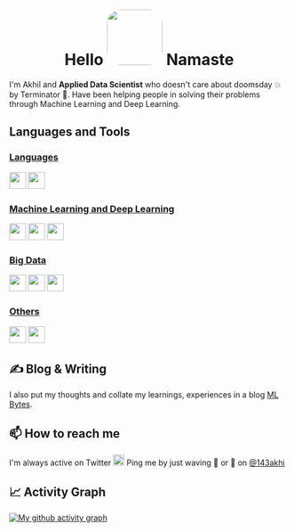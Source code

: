 <h1 align="center">Hello <img src="http://static.skaip.org/img/emoticons/180x180/f6fcff/praying.gif" width=100 style="border-radius:25px"> Namaste </h1>


I'm Akhil and  **Applied Data Scientist** who doesn't care about doomsday 💥 by Terminator 🤖. Have been helping people in solving their problems through Machine Learning and Deep Learning.
<br>

## Languages and Tools
### <ins>Languages</ins>
<span>
<img height=30 src="https://www.python.org/static/community_logos/python-logo.png">
<img height=30 src="https://i.imgur.com/tDqlcVa.png">
</span>

### <ins>Machine Learning and Deep Learning</ins>
<span>
<img height=30 src="https://i.imgur.com/iTBCEbl.png">
<img height=30 src="https://www.kindpng.com/picc/m/574-5747046_python-pandas-logo-transparent-hd-png-download.png">
<img height=30 src="https://i.imgur.com/rT36Lgc.png">
</span>

### <ins>Big Data</ins>
<span>
<img height=30 src="https://miro.medium.com/max/1400/0*D9c7Z4z9eW1fHPVv.png">
<img height=30 src="https://airflow.apache.org/images/feature-image.png">
<img height=30 src="https://i.imgur.com/ciPsN23.png">
</span>

### <ins>Others</ins>
<span>
<img height=30 src="https://i.imgur.com/KdTBBR0.png">
<img height=30 src="https://miro.medium.com/max/1400/1*QxfkTc6W2v2jpQBo-HBw0g.jpeg">
</span>



## ✍ Blog & Writing
I also put my thoughts and collate my learnings, experiences in a blog [ML Bytes](https://akhil.profitalgo.tech/).

## 📫 How to reach me
I'm always active on Twitter <img src="https://assets.stickpng.com/images/580b57fcd9996e24bc43c53e.png" height=20> Ping me by just waving 👋 or 🙏 on [@143akhi](https://twitter.com/143akhi)

## 📈 Activity Graph
[![My github activity graph](https://activity-graph.herokuapp.com/graph?username=enforcer007)](https://github.com/ashutosh00710/github-readme-activity-graph)

